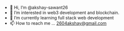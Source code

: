 - 👋 Hi, I’m @akshay-sawant26
- 👀 I’m interested in web3 development and blockchain.
- 🌱 I’m currently learning full stack web development
- 📫 How to reach me ... 2604akshay@gmail.com

<!---
akshay-sawant26/akshay-sawant26 is a ✨ special ✨ repository because its `README.md` (this file) appears on your GitHub profile.
You can click the Preview link to take a look at your changes.
--->
